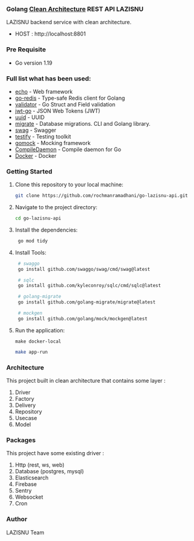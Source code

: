 ### Golang [Clean Architecture](https://blog.cleancoder.com/uncle-bob/2012/08/13/the-clean-architecture.html) REST API LAZISNU

LAZISNU backend service with clean architecture.

- HOST : http://localhost:8801

### Pre Requisite

- Go version 1.19

### Full list what has been used:

* [echo](https://github.com/labstack/echo) - Web framework
* [go-redis](https://github.com/go-redis/redis) - Type-safe Redis client for Golang
* [validator](https://github.com/go-playground/validator) - Go Struct and Field validation
* [jwt-go](https://github.com/golang-jwt/jwt) - JSON Web Tokens (JWT)
* [uuid](https://github.com/google/uuid) - UUID
* [migrate](https://github.com/golang-migrate/migrate) - Database migrations. CLI and Golang library.
* [swag](https://github.com/swaggo/swag) - Swagger
* [testify](https://github.com/stretchr/testify) - Testing toolkit
* [gomock](https://github.com/golang/mock) - Mocking framework
* [CompileDaemon](https://github.com/githubnemo/CompileDaemon) - Compile daemon for Go
* [Docker](https://www.docker.com/) - Docker

### Getting Started

1. Clone this repository to your local machine:

   ```bash
   git clone https://github.com/rochmanramadhani/go-lazisnu-api.git
    ```

2. Navigate to the project directory:

   ```bash
   cd go-lazisnu-api
   ```

3. Install the dependencies:

   ```bash
    go mod tidy
    ```

4. Install Tools:

   ```bash
    # swaggo
    go install github.com/swaggo/swag/cmd/swag@latest
   
    # sqlc
    go install github.com/kyleconroy/sqlc/cmd/sqlc@latest
   
    # golang-migrate
    go install github.com/golang-migrate/migrate@latest
   
    # mockgen
    go install github.com/golang/mock/mockgen@latest
    ```

5. Run the application:
   ```base
   make docker-local
   ```

   ```bash
   make app-run
   ```

### Architecture

This project built in clean architecture that contains some layer :

1. Driver
2. Factory
3. Delivery
4. Repository
5. Usecase
6. Model

### Packages

This project have some existing driver :

1. Http (rest, ws, web)
2. Database (postgres, mysql)
3. Elasticsearch
4. Firebase
5. Sentry
6. Websocket
7. Cron

### Author

LAZISNU Team
